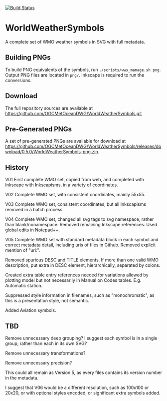 [![Build Status](https://travis-ci.org/OGCMetOceanDWG/WorldWeatherSymbols.png?branch=master)](https://travis-ci.org/OGCMetOceanDWG/WorldWeatherSymbols)

WorldWeatherSymbols
===================

A complete set of WMO weather symbols in SVG with full metadata.

Building PNGs
-------------

To build PNG equivalents of the symbols, run ```./scripts/wws_manage.sh png```.  Output PNG files are located in ```png/```.  Inkscape is required to run the conversions.  

Download
--------

The full repository sources are available at https://github.com/OGCMetOceanDWG/WorldWeatherSymbols.git

Pre-Generated PNGs
------------------

A set of pre-generated PNGs are available for download at https://github.com/OGCMetOceanDWG/WorldWeatherSymbols/releases/download/0.5.0/WorldWeatherSymbols-png.zip.

History
-------

V01 First complete WMO set, copied from web, and completed with Inkscape with Inkscapisms, in a variety of coordinates.

V02 Complete WMO set, with consistent coordinates, mainly 55x55.

V03 Complete WMO set, consistent coordinates, but all Inkscapisms removed in a batch process.

V04 Complete WMO set, changed all svg tags to svg namespace, rather than blank/nonamespace. Removed remaining Inkscape references. Used global edits in Notepad++.

V05 Complete WMO set with standard metadata block in each symbol and correct metadata detail, including uris of files in Github. Removed explicit mention of "uri:".

Removed spurious DESC and TITLE elements. If more than one valid WMO description, put extra in DESC element, hierarchically, separated by colons.

Created extra table entry references needed for variations allowed by plotting model but not necessarily in Manual on Codes tables. E.g. Automatic station.

Suppressed style information in filenames, such as "monochromatic", as this is a presentation style, not semantic.

Added Aviation symbols.

TBD
---

Remove unnecessary deep grouping? I suggest each symbol is in a single group, rather than each in its own SVG?

Remove unnecessary transformations?

Remove unnecessary precision?

This could all remain as Version 5, as every files contains its version number in the metadata.

I suggest that V06 would be a different resolution, such as 100x100 or 20x20, or with optional styles encoded, or significant extra symbols added.

